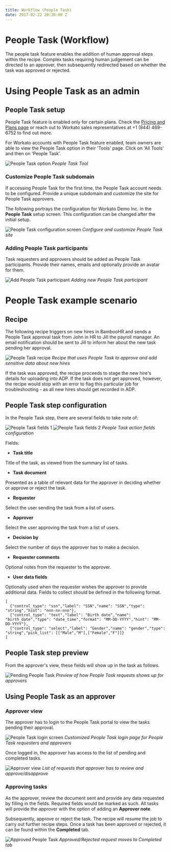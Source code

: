 ```yaml
---
title: Workflow (People Task)
date: 2017-02-22 20:30:00 Z
---
```


# People Task (Workflow)
The people task feature enables the addition of human approval steps within the recipe. Complex tasks requiring human judgement can be directed to an approver, then subsequently redirected based on whether the task was approved or rejected.

# Using People Task as an admin

## People Task setup
People Task feature is enabled only for certain plans. Check the [Pricing and Plans page](https://www.workato.com/pricing?audience=general) or reach out to Workato sales representatives at +1 (844) 469-6752 to find out more.

For Workato accounts with People Task feature enabled, team owners are able to view the People Task option in their 'Tools' page. Click on 'All Tools' and then on 'People Task'.

![People Task option](assets/images/peopletask/people-task-nav.gif)
*People Task Tool*

### Customize People Task subdomain

If accessing People Task for the first time, the People Task account needs to be configured. Provide a unique subdomain and customize the site for People Task approvers.

The following portrays the configuration for Workato Demo Inc. in the **People Task** setup screen. This configuration can be changed after the initial setup.

![People Task configuration screen](/assets/images/peopletask/peopletask-config.gif)
*Configure and customize People Task site*

### Adding People Task participants
Task requesters and approvers should be added as People Task participants. Provide their names, emails and optionally provide an avatar for them.


![Add People Task participant](/assets/images/peopletask/add-participant.gif)
*Adding new People Task participant*

# People Task example scenario

## Recipe
The following recipe triggers on new hires in BambooHR and sends a People Task approval task from John in HR to Jill the payroll manager. An email notification should be sent to Jill to inform her about the new task pending her approval.

![People Task recipe](/assets/images/peopletask/peopletask_bamboo_recipe.png)
*Recipe that uses People Task to approve and add sensitive data about new hires*

If the task was approved, the recipe proceeds to stage the new hire's details for uploading into ADP. If the task does not get approved, however, the recipe would stop with an error to flag this particular job for troubleshooting - as all new hires should get recorded in ADP.

## People Task step configuration
In the People Task step, there are several fields to take note of:

![People Task fields 1](/assets/images/peopletask/peopletask_fields1.png)
![People Task fields 2](/assets/images/peopletask/peopletask_fields2.png)
*People Task action fields configuration*

Fields:
- **Task title**

Title of the task, as viewed from the summary list of tasks.

- **Task document**

Presented as a table of relevant data for the approver in deciding whether or approve or reject the task.

- **Requester**

Select the user sending the task from a list of users.

- **Approver**

Select the user approving the task from a list of users.

- **Decision by**

Select the number of days the approver has to make a decision.

- **Requester comments**

Optional notes from the requester to the approver.

- **User data fields**

Optionally used when the requester wishes the approver to provide additional data. Fields to collect should be defined in the following format.

```
[
  {"control_type": "ssn","label": "SSN","name": "SSN","type": "string","hint": "nnn-nn-nnn"},
  {"control_type": "text","label": "Birth date","name": "birth_date","type": "date_time","format": "MM-DD-YYYY","hint": "MM-DD-YYYY"},
  {"control_type": "select","label": "Gender","name": "gender","type": "string","pick_list": [["Male","M"],["Female","F"]]}
]
```

## People Task step preview
From the approver's view, these fields will show up in the task as follows.

![Pending People Task](/assets/images/peopletask/pending-peopletask.png)
*Preview of how People Task requests shows up for approvers*

## Using People Task as an approver

### Approver view
The approver has to login to the People Task portal to view the tasks pending their approval.

![People Task login screen](/assets/images/peopletask/peopletask-login.png)
*Customized People Task login page for People Task requesters and approvers*

Once logged in, the approver has access to the list of pending and completed tasks.

![Approver view](/assets/images/peopletask/approver-view.png)
*List of requests that approver has to review and approve/disapprove*

### Approving tasks
As the approver, review the document sent and provide any data requested by filling in the fields. Required fields would be marked as such. All tasks will provide the approver with the option of adding an **Approver note**.

Subsequently, approve or reject the task. The recipe will resume the job to carry out further recipe steps. Once a task has been approved or rejected, it can be found within the **Completed** tab.

![Approved People Task](/assets/images/peopletask/approved-peopletask.png)
*Approved/Rejected request moves to Completed tab*
